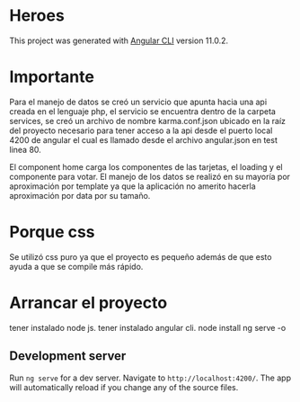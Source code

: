 # Heroes

This project was generated with [Angular CLI](https://github.com/angular/angular-cli) version 11.0.2.

# Importante

Para el manejo de datos se creó un servicio que apunta hacia una api creada en el lenguaje php, el servicio se encuentra dentro de la carpeta services, se creó un archivo de nombre karma.conf.json ubicado en la raíz del proyecto necesario para tener acceso a la api desde el puerto local 4200 de angular el cual es llamado desde el archivo angular.json en test linea 80.

El component home carga los componentes de las tarjetas, el loading y el componente para votar.
El manejo de los datos se realizó en su mayoría por aproximación por template ya que la aplicación no amerito hacerla aproximación por data por su tamaño.

# Porque css

Se utilizó css puro ya que el proyecto es pequeño además de que esto ayuda a que se compile más rápido.

# Arrancar el proyecto

tener instalado node js.
tener instalado angular cli.
node install
ng serve -o

## Development server

Run `ng serve` for a dev server. Navigate to `http://localhost:4200/`. The app will automatically reload if you change any of the source files.
